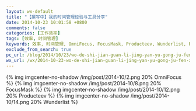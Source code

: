 ```yaml
---
layout: wx-default
title: "【撰写中】我的时间管理经验与工具分享"
date: 2014-10-23 10:01:58 +0800
comments: false
categories: [工作效率]
tags: [效率, 时间管理]
keywords: 效率, 时间管理, OmniFocus, FocusMask, Producteev, Wunderlist, PopClip, Eggscellent
exclude_from_search: true
pc_url: /blog/2014/10/23/wo-de-shi-jian-guan-li-jing-yan-yu-gong-ju-fen-xiang/
wx_url: /wx/2014-10-23-wo-de-shi-jian-guan-li-jing-yan-yu-gong-ju-fen-xiang.html
---
```



<!-- excerpt start -->

{% img imgcenter-no-shadow /img/post/2014-10/2.png 20% OmniFocus %}
{% img imgcenter-no-shadow /img/post/2014-10/8.png 20% FocusMask %}
{% img imgcenter-no-shadow /img/post/2014-10/12.png 20% Producteev %}
{% img imgcenter-no-shadow /img/post/2014-10/14.png 20% Wunderlist %}

<!-- excerpt end -->

